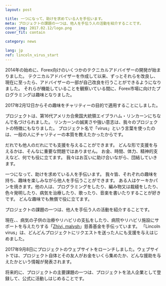 ```yaml
---
layout: post

title: 一つになって、助けを求めている人を手伝います。
meta: プロジェクトの課題の一つは、他人を手伝う人の活動を紹介することです。
cover_img: 2017.02.12/logo.png
cover_fit: contain

category: news

lang: jp
ref: lincoln_virus_start
---
```


2014年の始めに、Forex向けのいくつかのテクニカルアドバイザーの開発が始まりました。
テクニカルアドバイザーを作成して以来、ずっとそれらを改良し、現在に至ったら、アドバイザーの一部が自己改良を行うことができるようになりました。
それらが機能していることを観察いている間に、Forex市場に向けたプログラミングは趣味となりました。

2017年2月12日からその趣味をチャリティーの目的で適用することにしました。

プロジェクトは、第16代アメリカ合衆国大統領エイブラハム・リンカーンにちなんで名づけられました。
リンカーンの誠実さや強い意志は、我々のプロジェクトの特徴にもなりました。
プロジェクト名で「virus」という言葉を使ったのは、一般の人にチャリティーの本質を教えたかったからです。

だれでも他人のだれにでも支援を与えることができます。
どんな形で支援を与えるかは、そんなに重要な問題ではありません。
お金、時間、体力、精神的支えなど、何でも役に立てます。
我々はお互いに助け合いながら、団結していきます。

一つになって、助けを求めている人を手伝います。
我々皆、それぞれの趣味を持ち、趣味を楽しみながら他人を手伝うことができます。
ある人はケーキかパンを焼きます。他の人は、プログラミングをしたり、編み物又は裁縫をしたり、色々発明したり、病気を治療したり、歌ったり、音楽を書いたりすることが好きです。
どんな趣味でも無償で役に立てます。

プロジェクトの課題の一つは、他人を手伝う人の活動を紹介することです。

現在、、病気の子供の治療やリハビリの支払をしたり、病院やリハビリ施設にサポートを与えたりする「<a href="https://fondzhivimalysh.ru/" target="_blank">Zhivi, malysh</a>」慈善基金を手伝っています。
「Lincoln virus」は、どんどんプロジェクトにリクエストを送った人にも支援を与えはじめました。

2017年9月8日にプロジェクトのウェブサイトをローンチしました。ウェブサイトでは、プロジェクト自体とその友人がお金をいくら集めたか、どんな援助を与えたかという情報が発表されます。

将来的に、プロジェクトの主要課題の一つは、プロジェクトを法人企業として登録して、公式に活動しはじめることです。
